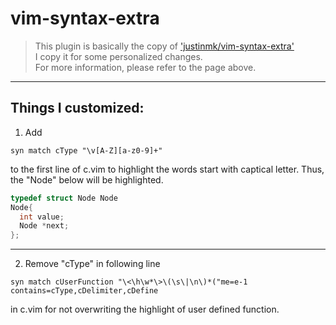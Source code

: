 # vim-syntax-extra

> This plugin is basically the copy of ['justinmk/vim-syntax-extra'](https://github.com/justinmk/vim-syntax-extra)    
> I copy it for some personalized changes.  
> For more information, please refer to the page above.
---
## Things I customized:
1. Add 
```vim
syn match cType "\v[A-Z][a-z0-9]+" 
```
  to the first line of c.vim to highlight the words start with captical letter.
 Thus, the "Node" below will be highlighted.
  ```c
  typedef struct Node Node
  Node{
    int value;
    Node *next;
  };
  ```
---
2. Remove "cType" in following line
 ```vim
 syn match cUserFunction "\<\h\w*\>\(\s\|\n\)*("me=e-1 contains=cType,cDelimiter,cDefine
 ```
 in c.vim
  for not overwriting the highlight of user defined function.
  
  

